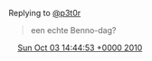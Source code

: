 Replying to [@p3t0r](https://twitter.com/p3t0r/status/26247748313)

> een echte Benno\-dag?

<img src="../../media/tweet.ico" width="12" /> [Sun Oct 03 14:44:53 +0000 2010](https://twitter.com/DromerDenker/status/26272186931)